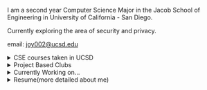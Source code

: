 I am a second year Computer Science Major in the Jacob School of Engineering in University of California - San Diego.<br>

Currently exploring the area of security and privacy.

email: <joy002@ucsd.edu>

<details><summary>CSE courses taken in UCSD</summary>
<p>

 > CSE 8A<br>
 > CSE 8B<br>
 > CSE 12<br>
 > CSE 15L<br>
 > CSE 20<br>
 > CSE 21<br>
 > CSE 30<br>

</p>
</details>

<details><summary>Project Based Clubs</summary>
<p>

 > Triton Solar Car Team<br>
 > TritonHacks<br>

</p>
</details>

<details><summary>Currently Working on...</summary>
<p>

 > Research with Dr. Munyaka<br>
 > Tutor in CSE 15L<br>

</p>
</details>

<details><summary>Resume(more detailed about me)</summary>
<p>


</p>
</details>